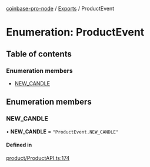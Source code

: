 [coinbase-pro-node](../README.md) / [Exports](../modules.md) / ProductEvent

# Enumeration: ProductEvent

## Table of contents

### Enumeration members

- [NEW_CANDLE](ProductEvent.md#new_candle)

## Enumeration members

### NEW_CANDLE

• **NEW_CANDLE** = `"ProductEvent.NEW_CANDLE"`

#### Defined in

[product/ProductAPI.ts:174](https://github.com/bennycode/coinbase-pro-node/blob/7372d05/src/product/ProductAPI.ts#L174)
